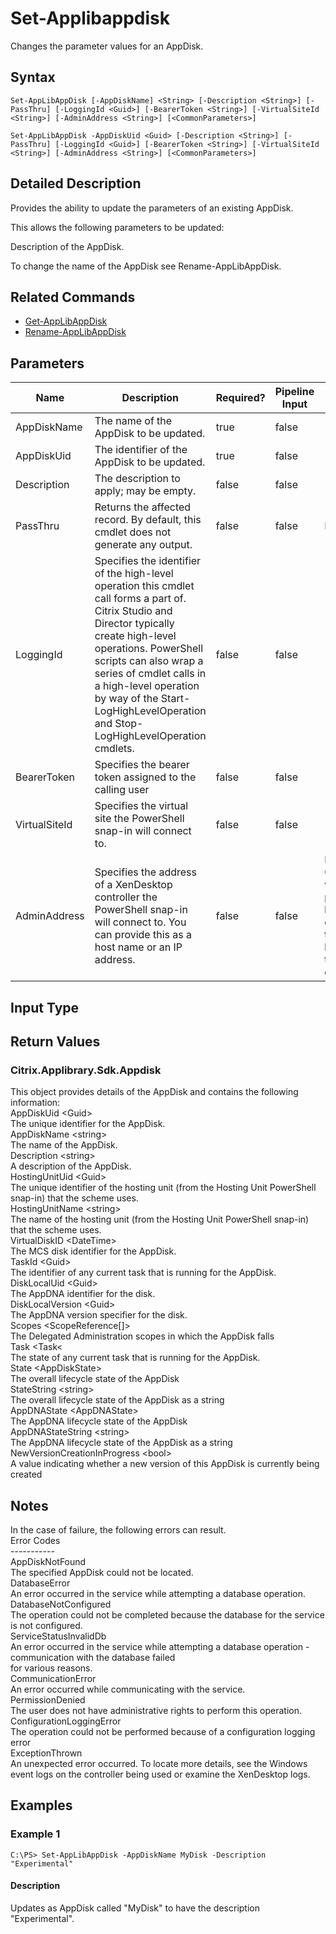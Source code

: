 ﻿
# Set-Applibappdisk
Changes the parameter values for an AppDisk.
## Syntax
```
Set-AppLibAppDisk [-AppDiskName] <String> [-Description <String>] [-PassThru] [-LoggingId <Guid>] [-BearerToken <String>] [-VirtualSiteId <String>] [-AdminAddress <String>] [<CommonParameters>]

Set-AppLibAppDisk -AppDiskUid <Guid> [-Description <String>] [-PassThru] [-LoggingId <Guid>] [-BearerToken <String>] [-VirtualSiteId <String>] [-AdminAddress <String>] [<CommonParameters>]
```
## Detailed Description
Provides the ability to update the parameters of an existing AppDisk.

This allows the following parameters to be updated:

Description of the AppDisk.

To change the name of the AppDisk see Rename-AppLibAppDisk.


## Related Commands

* [Get-AppLibAppDisk](../Get-AppLibAppDisk/)
* [Rename-AppLibAppDisk](../Rename-AppLibAppDisk/)
## Parameters
| Name   | Description | Required? | Pipeline Input | Default Value |
| --- | --- | --- | --- | --- |
| AppDiskName | The name of the AppDisk to be updated. | true | false |  |
| AppDiskUid | The identifier of the AppDisk to be updated. | true | false |  |
| Description | The description to apply; may be empty. | false | false |  |
| PassThru | Returns the affected record. By default, this cmdlet does not generate any output. | false | false | False |
| LoggingId | Specifies the identifier of the high-level operation this cmdlet call forms a part of. Citrix Studio and Director typically create high-level operations. PowerShell scripts can also wrap a series of cmdlet calls in a high-level operation by way of the Start-LogHighLevelOperation and Stop-LogHighLevelOperation cmdlets. | false | false |  |
| BearerToken | Specifies the bearer token assigned to the calling user | false | false |  |
| VirtualSiteId | Specifies the virtual site the PowerShell snap-in will connect to. | false | false |  |
| AdminAddress | Specifies the address of a XenDesktop controller the PowerShell snap-in will connect to. You can provide this as a host name or an IP address. | false | false | Localhost. Once a value is provided by any cmdlet, this value becomes the default. |

## Input Type

### 

## Return Values

### Citrix.Applibrary.Sdk.Appdisk
This object provides details of the AppDisk and contains the following information:<br>          AppDiskUid &lt;Guid&gt;<br>          The unique identifier for the AppDisk.<br>          AppDiskName &lt;string&gt;<br>          The name of the AppDisk.<br>          Description &lt;string&gt;<br>          A description of the AppDisk.<br>          HostingUnitUid &lt;Guid&gt;<br>          The unique identifier of the hosting unit (from the Hosting Unit PowerShell snap-in) that the scheme uses.<br>          HostingUnitName &lt;string&gt;<br>          The name of the hosting unit (from the Hosting Unit PowerShell snap-in) that the scheme uses.<br>          VirtualDiskID &lt;DateTime&gt;<br>          The MCS disk identifier for the AppDisk.<br>          TaskId &lt;Guid&gt;<br>          The identifier of any current task that is running for the AppDisk.<br>          DiskLocalUid  &lt;Guid&gt;<br>          The AppDNA identifier for the disk.<br>          DiskLocalVersion  &lt;Guid&gt;<br>          The AppDNA version specifier for the disk.<br>          Scopes &lt;ScopeReference\[\]&gt;<br>          The Delegated Administration scopes in which the AppDisk falls<br>          Task &lt;Task&lt;<br>          The state of any current task that is running for the AppDisk.<br>          State &lt;AppDiskState&gt;<br>          The overall lifecycle state of the AppDisk<br>          StateString &lt;string&gt;<br>          The overall lifecycle state of the AppDisk as a string<br>          AppDNAState &lt;AppDNAState&gt;<br>          The AppDNA lifecycle state of the AppDisk<br>          AppDNAStateString &lt;string&gt;<br>          The AppDNA lifecycle state of the AppDisk as a string<br>          NewVersionCreationInProgress &lt;bool&gt;<br>          A value indicating whether a new version of this AppDisk is currently being created
## Notes
In the case of failure, the following errors can result.<br>    Error Codes<br>    -----------<br>    AppDiskNotFound<br>    The specified AppDisk could not be located.<br>    DatabaseError<br>    An error occurred in the service while attempting a database operation.<br>    DatabaseNotConfigured<br>    The operation could not be completed because the database for the service is not configured.<br>    ServiceStatusInvalidDb<br>    An error occurred in the service while attempting a database operation - communication with the database failed<br>    for various reasons.<br>    CommunicationError<br>    An error occurred while communicating with the service.<br>    PermissionDenied<br>    The user does not have administrative rights to perform this operation.<br>    ConfigurationLoggingError<br>    The operation could not be performed because of a configuration logging error<br>    ExceptionThrown<br>    An unexpected error occurred.  To locate more details, see the Windows event logs on the controller being used or examine the XenDesktop logs.
## Examples

### Example 1
```
C:\PS> Set-AppLibAppDisk -AppDiskName MyDisk -Description "Experimental"
```
#### Description
Updates as AppDisk called "MyDisk" to have the description "Experimental".
